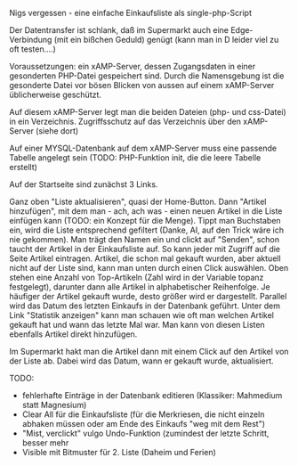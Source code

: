 Nigs vergessen - eine einfache Einkaufsliste als single-php-Script

Der Datentransfer ist schlank, daß im Supermarkt auch eine Edge-Verbindung (mit ein bißchen Geduld) genügt (kann man in D leider viel zu oft testen....)

Voraussetzungen: ein xAMP-Server, dessen Zugangsdaten in einer gesonderten PHP-Datei gespeichert sind. Durch die Namensgebung ist die gesonderte Datei vor bösen Blicken von aussen auf einem xAMP-Server üblicherweise geschützt.

Auf diesem xAMP-Server legt man die beiden Dateien (php- und css-Datei) in ein Verzeichnis. Zugriffsschutz auf das Verzeichnis über den xAMP-Server (siehe dort)

Auf einer MYSQL-Datenbank auf dem xAMP-Server muss eine passende Tabelle angelegt sein (TODO: PHP-Funktion init, die die leere Tabelle erstellt)

Auf der Startseite sind zunächst 3 Links.

Ganz oben "Liste aktualisieren", quasi der Home-Button.
Dann "Artikel hinzufügen", mit dem man - ach, ach was - einen neuen Artikel in die Liste einfügen kann (TODO: ein Konzept für die Menge). Tippt man Buchstaben ein, wird die Liste entsprechend gefiltert (Danke, AI, auf den Trick wäre ich nie gekommen).
Man trägt den Namen ein und clickt auf "Senden", schon taucht der Artikel in der Einkaufsliste auf. So kann jeder mit Zugriff auf die Seite Artikel eintragen.
Artikel, die schon mal gekauft wurden, aber aktuell nicht auf der Liste sind, kann man unten durch einen Click auswählen. Oben stehen eine Anzahl von Top-Artikeln (Zahl wird in der Variable topanz festgelegt), darunter dann alle Artikel in alphabetischer Reihenfolge. Je häufiger der Artikel gekauft wurde, desto größer wird er dargestellt. Parallel wird das Datum des letzten Einkaufs in der Datenbank geführt.
Unter dem Link "Statistik anzeigen" kann man schauen wie oft man welchen Artikel gekauft hat und wann das letzte Mal war. Man kann von diesen Listen ebenfalls Artikel direkt hinzufügen.

Im Supermarkt hakt man die Artikel dann mit einem Click auf den Artikel von der Liste ab. Dabei wird das Datum, wann er gekauft wurde, aktualisiert.

TODO:
- fehlerhafte Einträge in der Datenbank editieren (Klassiker: Mahmedium statt Magnesium)
- Clear All für die Einkaufsliste (für die Merkriesen, die nicht einzeln abhaken müssen oder am Ende des Einkaufs "weg mit dem Rest")
- "Mist, verclickt" vulgo Undo-Funktion (zumindest der letzte Schritt, besser mehr
- Visible mit Bitmuster für 2. Liste (Daheim und Ferien)
